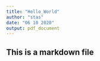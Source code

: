 ```yaml
---
title: "Hello_World"
author: "stas"
date: "06 10 2020"
output: pdf_document
---
```

## This is a markdown file


